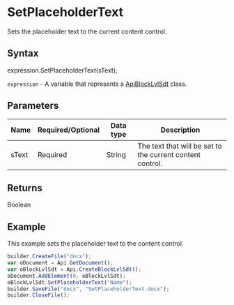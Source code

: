 # SetPlaceholderText

Sets the placeholder text to the current content control.

## Syntax

expression.SetPlaceholderText(sText);

`expression` - A variable that represents a [ApiBlockLvlSdt](../ApiBlockLvlSdt.md) class.

## Parameters

| **Name** | **Required/Optional** | **Data type** | **Description** |
| ------------- | ------------- | ------------- | ------------- |
| sText | Required | String | The text that will be set to the current content control. |

## Returns

Boolean

## Example

This example sets the placeholder text to the content control.

```javascript
builder.CreateFile("docx");
var oDocument = Api.GetDocument();
var oBlockLvlSdt = Api.CreateBlockLvlSdt();
oDocument.AddElement(0, oBlockLvlSdt);
oBlockLvlSdt.SetPlaceholderText("Name");
builder.SaveFile("docx", "SetPlaceholderText.docx");
builder.CloseFile();
```